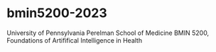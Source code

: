 # bmin5200-2023
University of Pennsylvania
Perelman School of Medicine
BMIN 5200, Foundations of Artififical Intelligence in Health
